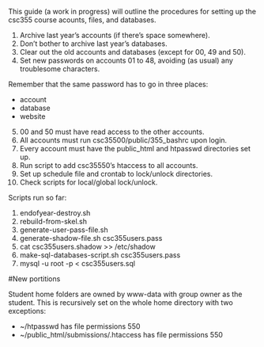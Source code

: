 This guide (a work in progress) will outline the procedures for setting up
the csc355 course acounts, files, and databases.

1. Archive last year’s accounts (if there’s space somewhere).
2. Don’t bother to archive last year’s databases.
3. Clear out the old accounts and databases (except for 00, 49 and 50).
4. Set new passwords on accounts 01 to 48, avoiding (as usual) any troublesome characters.

Remember that the same password has to go in three places:
- account
- database
- website

5. 00 and 50 must have read access to the other accounts.
6. All accounts must run csc35500/public/355_bashrc upon login.
7. Every account must have the public_html and htpasswd directories set up.
8. Run script to add csc35550’s htaccess to all accounts.
9. Set up schedule file and crontab to lock/unlock directories.
10. Check scripts for local/global lock/unlock.

Scripts run so far:
1. endofyear-destroy.sh
2. rebuild-from-skel.sh
3. generate-user-pass-file.sh
4. generate-shadow-file.sh csc355users.pass
5. cat csc355users.shadow >> /etc/shadow
6. make-sql-databases-script.sh csc355users.pass
7. mysql -u root -p < csc355users.sql


#New portitions

Student home folders are owned by www-data with group owner as the student.
This is recursively set on the whole home directory with two exceptions:
- ~/htpasswd has file permissions 550
- ~/public_html/submissions/.htaccess has file permissions 550



